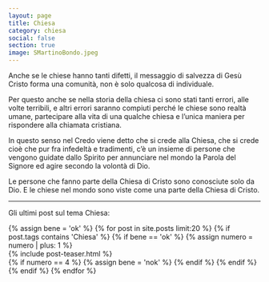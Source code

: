 ```yaml
---
layout: page
title: Chiesa
category: chiesa
social: false
section: true
image: SMartinoBondo.jpeg
---
```


Anche se le chiese hanno tanti difetti, il messaggio di salvezza di Gesù Cristo forma una comunità, non è solo qualcosa di individuale.

Per questo anche se nella storia della chiesa ci sono stati tanti errori, alle volte terribili, e altri errori saranno compiuti perché le chiese sono realtà umane, partecipare alla vita di una qualche chiesa e l’unica maniera per rispondere alla chiamata cristiana.

In questo senso nel Credo viene detto che si crede alla Chiesa, che si crede cioè che pur fra infedeltà e tradimenti, c’è un insieme di persone che vengono guidate dallo Spirito per annunciare nel mondo la Parola del Signore ed agire secondo la volontà di Dio.

Le persone che fanno parte della Chiesa di Cristo sono conosciute solo da Dio. E le chiese nel mondo sono viste come una parte della Chiesa di Cristo.
 
---------------------------

Gli ultimi post sul tema Chiesa:

<div class="posts">
    {% assign bene = 'ok' %}
    {% for post in site.posts limit:20 %}
    {% if post.tags contains 'Chiesa' %}
        {% if bene == 'ok' %}
            {% assign numero = numero | plus: 1 %}
<div class="post-teaser">
            {% include post-teaser.html %}
</div>
            {% if numero == 4 %}
                {% assign bene = 'nok' %}
            {% endif %}
        {% endif %}
    {% endif %}
    {% endfor %}
</div>
